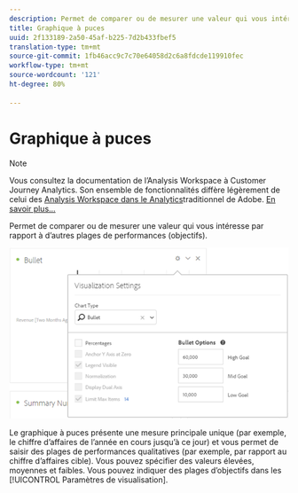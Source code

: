 ```yaml
---
description: Permet de comparer ou de mesurer une valeur qui vous intéresse par rapport à d’autres plages de performances (objectifs).
title: Graphique à puces
uuid: 2f133189-2a50-45af-b225-7d2b433fbef5
translation-type: tm+mt
source-git-commit: 1fb46acc9c7c70e64058d2c6a8fdcde119910fec
workflow-type: tm+mt
source-wordcount: '121'
ht-degree: 80%

---
```



# Graphique à puces

>[!NOTE]
>
>Vous consultez la documentation de l’Analysis Workspace à Customer Journey Analytics. Son ensemble de fonctionnalités diffère légèrement de celui des [Analysis Workspace dans le Analytics](https://docs.adobe.com/content/help/fr-FR/analytics/analyze/analysis-workspace/home.html)traditionnel de Adobe. [En savoir plus...](/help/getting-started/cja-aa.md)

Permet de comparer ou de mesurer une valeur qui vous intéresse par rapport à d’autres plages de performances (objectifs).

![](assets/bullet-image.png)

Le graphique à puces présente une mesure principale unique (par exemple, le chiffre d’affaires de l’année en cours jusqu’à ce jour) et vous permet de saisir des plages de performances qualitatives (par exemple, par rapport au chiffre d’affaires cible). Vous pouvez spécifier des valeurs élevées, moyennes et faibles. Vous pouvez indiquer des plages d’objectifs dans les [!UICONTROL Paramètres de visualisation].
